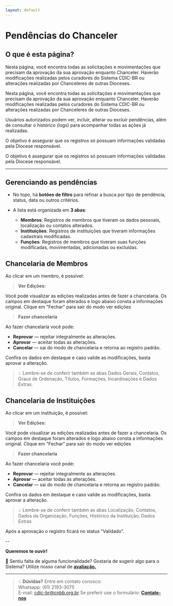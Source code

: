 ```yaml
---
layout: default
---
```


# Pendências do Chanceler


##  O que é esta página?

Nesta página, você encontra todas as solicitações e movimentações que precisam da aprovação da sua aprovação enquanto Chanceler.
Haverão modificações realizadas pelos curadores do Sistema CDIC-BR ou alterações realizadas por Chanceleres de outras Dioceses.  

Nesta página, você encontra todas as solicitações e movimentações que precisam da aprovação da sua aprovação enquanto Chanceler.
Haverão modificações realizadas pelos curadores do Sistema CDIC-BR ou alterações realizadas por Chanceleres de outras Dioceses.  

Usuários autorizados podem ver, incluir, alterar ou excluir pendências, além de consultar o histórico (logs) para acompanhar todas as ações já realizadas.  

O objetivo é assegurar que os registros só possuam informações validadas pela Diocese responsável.

O objetivo é assegurar que os registros só possuam informações validadas pela Diocese responsável.



---

##  Gerenciando as pendências

- No topo, há **botões de filtro** para refinar a busca por tipo de pendência, status, data ou outros critérios.  
- A lista está organizada em **3 abas**:

  - **Membros**: Registros de membros que tiveram os dados pessoais, localização ou contatos alterados.
  - **Instituições**: Registros de instituições que tiveram informações cadastrais modificadas.
  - **Funções**: Registros de membros que tiveram suas funções modificadas, movimentadas, adicionadas ou excluídas.

## Chancelaria de Membros
  
  Ao clicar em um membro, é possível:

> **Ver Edições:**

Você pode visualizar as edições realizadas antes de fazer a chancelaria.
Os campos em destaque foram alterados e logo abaixo consta a informações original.
Clique em "Fechar" para sair do modo ver edições

> **Fazer chancelaria**

 Ao fazer chancelaria você pode:
- **Reprovar** — rejeitar integralmente as alterações.
- **Aprovar** — aceitar todas as alterações.
- **Cancelar** — sai do modo de chancelaria e retorna ao registro padrão.

Confira os dados em destaque e caso valide as modificações, basta aprovar a alteração.
> 💡 Lembre-se de conferir também as abas Dados Gerais, Contatos, Graus de Ordenação, Títulos, Formações, Incardinações e Dados Extras.

## Chancelaria de Instituições

  Ao clicar em um instituição, é possível:

> **Ver Edições:**

Você pode visualizar as edições realizadas antes de fazer a chancelaria.
Os campos em destaque foram alterados e logo abaixo consta a informações original.
Clique em "Fechar" para sair do modo ver edições

> **Fazer chancelaria**

 Ao fazer chancelaria você pode:
- **Reprovar** — rejeitar integralmente as alterações.
- **Aprovar** — aceitar todas as alterações.
- **Cancelar** — sai do modo de chancelaria e retorna ao registro padrão.

Confira os dados em destaque e caso valide as modificações, basta aprovar a alteração.
> 💡 Lembre-se de conferir também as abas Localização, Contatos, Dados da Organização, Funções, Histórico da Instituição, Dados Extras

Após a aprovação o registro ficará no status "Validado".

-- 

**Queremos te ouvir!**

💭 Sentiu falta de alguma funcionalidade? Gostaria de sugerir algo para o Sistema? Utilize nosso canal de **[avaliação.](https://forms.office.com/pages/responsepage.aspx?id=BlpvaF6EX0etkdW9PG9jwUzSqlQRE8RDlHjlIt1uXbBUQTJWOVM3SEFXVFc5OTU0U0lUVldIUTcxMC4u&route=shorturl)**

---


> 💡 **Dúvidas?** Entre em contato conosco: \
> Whatsapp: (61) 2193-3075 \
> E-mail: cdic-br@cnbb.org.br
> Se preferir use o formulário: **[Contate-nos](https://cdic-br.github.io/site-tutoriais/contato)**
